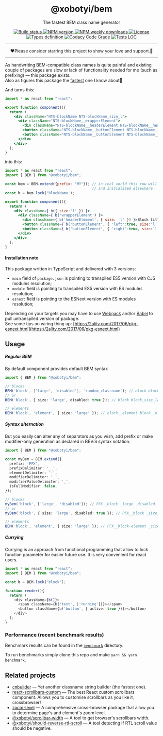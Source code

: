 <div align="center">
  <h1>@xobotyi/bem</h1>
  <p>The fastest BEM class name generator</p>
  <p>
    <a href="https://travis-ci.org/xobotyi/bem">
        <img src="https://flat.badgen.net/travis/xobotyi/bem?v=1" alt="Build status"/>
    </a>
    <a href="https://www.npmjs.com/package/@xobotyi/bem">
        <img src="https://flat.badgen.net/npm/v/@xobotyi/bem?v=1" alt="NPM version"/>
    </a>
    <a href="https://www.npmjs.com/package/@xobotyi/bem">
        <img src="https://flat.badgen.net/npm/dw/@xobotyi/bem?v=1" alt="NPM weekly downloads"/>
    </a>
    <a href="https://www.npmjs.com/package/@xobotyi/bem">
        <img src="https://flat.badgen.net/npm/license/@xobotyi/bem?v=1" alt="License"/>
    </a>
    <a href="https://www.npmjs.com/package/@xobotyi/bem">
        <img src="https://flat.badgen.net/npm/types/@xobotyi/bem?v=1" alt="Types definition"/>
    </a>
    <a href="https://www.npmjs.com/package/@xobotyi/bem">
        <img src="https://flat.badgen.net/codacy/grade/41452ebba00f442dab5ab31b7be6c9d1?v=1" alt="Codacy Code Grade"/>
    </a>
    <a href="https://www.npmjs.com/package/@xobotyi/bem">
        <img src="https://flat.badgen.net/codacy/coverage/41452ebba00f442dab5ab31b7be6c9d1?v=1" alt="Tests LOC"/>
    </a>
  </p>
</div>

---

<div align="center">❤️Please consider starring this project to show your love and support.🙌</div>

---

As handwriting BEM-compatible class names is quite painful and existing couple of packages are slow or lack of 
functionality needed for me (such as prefixing) &mdash; this package exists.  
Also as figures this package the [fastest](/benchmark) one I know about🚀

And turns this:
```jsx
import * as react from "react";

export function component(){
  return (
    <div className="NTS-blockName NTS-blockName_size_l">
      <div className="NTS-blockName__wrapperElement">
        <div className="NTS-blockName__headerElement NTS-blockName__headerElement_size_l">Block title</div>
        <button className="NTS-blockName__buttonElement NTS-blockName__buttonElement_left NTS-blockName__buttonElement_size_l NTS-blockName__buttonElement_disabled">Button left</button>
        <button className="NTS-blockName__buttonElement NTS-blockName__buttonElement_right NTS-blockName__buttonElement_size_l">Button right</button>
      </div>
    </div>
  );
}
```
into this:
```jsx
import * as react from "react";
import { BEM } from "@xobotyi/bem";

const bem = BEM.extend({prefix: "MY"}); // in real world this row will be a single per project 
                                        // and initialized elsewhere
const b = bem.lock('blockName');

export function component(){
  return (
    <div className={ b({ size:'l' }) }>
      <div className={ b('wrapperElement') }>
        <div className={ b('headerElement', { size: 'l' }) }>Block title</div>
        <button className={ b('buttonElement', { 'left':true, size:'l', disabled:true }) }>Button left</button>
        <button className={ b('buttonElement', { 'right':true, size:'l' }) }>Button right</button>
      </div>
    </div>
  );
}
```


#### Installation note

This package written in TypeScript and delivered with 3 versions:

- `main` field of `package.json` is pointing to transpiled ES5 version with CJS modules resolution;
- `module` field is pointing to transpiled ES5 version with ES modules resolution;
- `esnext` field is pointing to the ESNext version with ES modules resolution;

Depending on your targets you may have to use [Webpack](https://webpack.js.org/) and/or
[Babel](http://babeljs.io/) to pull untranspiled version of package.  
See some tips on wiring thing up: [https://2ality.com/2017/06/pkg-esnext.html](https://2ality.com/2017/06/pkg-esnext.html)


## Usage

##### Regular BEM
By default component provides default BEM syntax
```typescript
import { BEM } from "@xobotyi/bem";

// blocks
BEM('block', ['large', 'disabled'], 'random_classname'); // block block_large block_disabled random_classname
// or
BEM('block', { size: 'large', disabled: true }); // block block_size_large block_disabled

// elements
BEM('block', 'element', { size: 'large' }); // block__element block__element_size_large
```

##### Syntax alternation
But you easily can alter any of separators as you wish, add prefix or make modifier-only generation as declared
in BEViS syntax notation.
```typescript
import { BEM } from "@xobotyi/bem";

const myBem = BEM.extend({
  prefix: 'PFX',
  prefixDelimiter: '__',
  elementDelimiter: '-',
  modifierDelimiter: '_',
  modifierValueDelimiter: '_',
  isFullModifier: false,
});

// blocks
myBem('block', ['large', 'disabled']); // PFX__block _large _disabled
// or
myBem('block', { size: 'large', disabled: true }); // PFX__block _size_large _disabled

// elements
BEM('block', 'element', { size: 'large' }); // PFX__block-element _size_large
```

##### Currying
Currying is an approach from functional programming that allow to lock function parameter for easier future use.
It is very convenient for react users.
```typescript jsx
import * as react from "react";
import { BEM } from "@xobotyi/bem";

const b = BEM.lock('block');

function render(){
  return (
    <div className={b()}>
      <span className={b('text', ['running'])}></span>
      <button className={b('button', { active: true })}></button>
    </div>
  );
}
```


### Performance (recent benchmark results)

Benchmark results can be found in the [`benchmark`](/benchmark) directory.

To run benchmarks simply clone this repo and make `yarn && yarn benchmark`.


## Related projects

- [cnbuilder](https://www.npmjs.com/package/cnbuilder) &mdash; Yet another classname string builder (the fastest one).
- [react-scrollbars-custom](https://www.npmjs.com/package/react-scrollbars-custom) &mdash; The best React custom scrollbars component. Allows you to customise scrollbars as you like it, crossbrowser!
- [zoom-level](https://www.npmjs.com/package/zoom-level) &mdash; A comprehensive cross-browser package that allow you to determine page's and element's zoom level.
- [@xobotyi/scrollbar-width](https://www.npmjs.com/package/@xobotyi/scrollbar-width) &mdash; A tool to get browser's scrollbars width.
- [@xobotyi/should-reverse-rtl-scroll](https://www.npmjs.com/package/@xobotyi/should-reverse-rtl-scroll) &mdash; A tool detecting if RTL scroll value should be negative.

